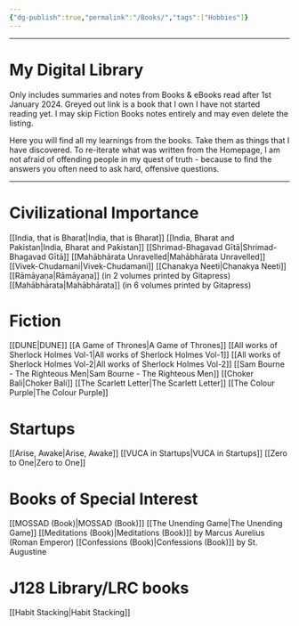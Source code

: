 ```yaml
---
{"dg-publish":true,"permalink":"/Books/","tags":["Hobbies"]}
---
```



----
# My Digital Library
Only includes summaries and notes from Books & eBooks read after 1st January 2024.
Greyed out link is a book that I own I have not started reading yet.
I may skip Fiction Books notes entirely and may even delete the listing.

Here you will find all my learnings from the books. Take them as things that I have discovered. To re-iterate what was written from the Homepage, I am not afraid of offending people in my quest of truth - because to find the answers you often need to ask hard, offensive questions.

---
# Civilizational Importance
[[India, that is Bharat\|India, that is Bharat]]
[[India, Bharat and Pakistan\|India, Bharat and Pakistan]]
[[Shrimad-Bhagavad Gītā\|Shrimad-Bhagavad Gītā]]
[[Mahābhārata Unravelled\|Mahābhārata Unravelled]]
[[Vivek-Chudamani\|Vivek-Chudamani]]
[[Chanakya Neeti\|Chanakya Neeti]]
[[Rāmāyaṇa\|Rāmāyaṇa]] (in 2 volumes printed by Gitapress)
[[Mahābhārata\|Mahābhārata]] (in 6 volumes printed by Gitapress)

# Fiction
[[DUNE\|DUNE]]
[[A Game of Thrones\|A Game of Thrones]]
[[All works of Sherlock Holmes Vol-1\|All works of Sherlock Holmes Vol-1]]
[[All works of Sherlock Holmes Vol-2\|All works of Sherlock Holmes Vol-2]]
[[Sam Bourne - The Righteous Men\|Sam Bourne - The Righteous Men]]
[[Choker Bali\|Choker Bali]]
[[The Scarlett Letter\|The Scarlett Letter]]
[[The Colour Purple\|The Colour Purple]]
# Startups
[[Arise, Awake\|Arise, Awake]]
[[VUCA in Startups\|VUCA in Startups]]
[[Zero to One\|Zero to One]]

# Books of Special Interest
[[MOSSAD (Book)\|MOSSAD (Book)]]
[[The Unending Game\|The Unending Game]]
[[Meditations (Book)\|Meditations (Book)]] by Marcus Aurelius (Roman Emperor)
[[Confessions (Book)\|Confessions (Book)]] by St. Augustine

# J128 Library/LRC books
[[Habit Stacking\|Habit Stacking]]
